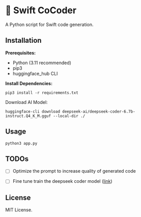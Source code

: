 # 🤖 Swift CoCoder

A Python script for Swift code generation.

## Installation

**Prerequisites:**

- Python (3.11 recommended)
- pip3
- huggingface_hub CLI

**Install Dependencies:**

`pip3 install -r requirements.txt`

Download AI Model:

`huggingface-cli download deepseek-ai/deepseek-coder-6.7b-instruct.Q4_K_M.gguf --local-dir ./`

## Usage

`python3 app.py`

## TODOs

- [ ] Optimize the prompt to increase quality of generated code

- [ ] Fine tune train the deepseek coder model ([link](https://github.com/deepseek-ai/DeepSeek-Coder?tab=readme-ov-file#5-how-to-fine-tune-deepseek-coder))

## License

MIT License.

